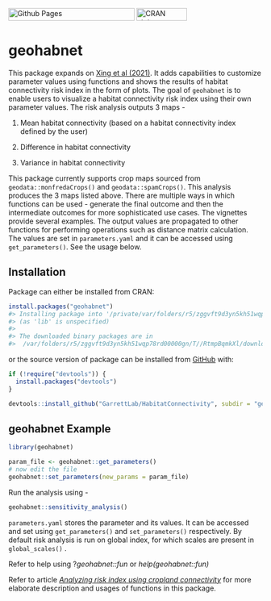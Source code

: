 
<!-- README.md is generated from README.Rmd. Please edit that file -->
<!-- badges: start -->

[<img
src="https://github.com/GarrettLab/HabitatConnectivity/actions/workflows/pages/pages-build-deployment/badge.svg?branch=main"
width="250" height="25" alt="Github Pages" />](https://github.com/GarrettLab/HabitatConnectivity/actions/workflows/pages/pages-build-deployment)
[<img src="https://www.r-pkg.org/badges/version/geohabnet" width="100"
height="25" alt="CRAN status" />](https://CRAN.R-project.org/package=geohabnet)

<!-- badges: end -->

# geohabnet

This package expands on [Xing et al
(2021)](https://academic.oup.com/bioscience/article/70/9/744/5875255).
It adds capabilities to customize parameter values using functions and
shows the results of habitat connectivity risk index in the form of
plots. The goal of `geohabnet` is to enable users to visualize a habitat
connectivity risk index using their own parameter values. The risk
analysis outputs 3 maps -

1.  Mean habitat connectivity (based on a habitat connectivity index
    defined by the user)

2.  Difference in habitat connectivity

3.  Variance in habitat connectivity

This package currently supports crop maps sourced from
`geodata::monfredaCrops()` and `geodata::spamCrops()`. This analysis
produces the 3 maps listed above. There are multiple ways in which
functions can be used - generate the final outcome and then the
intermediate outcomes for more sophisticated use cases. The vignettes
provide several examples. The output values are propagated to other
functions for performing operations such as distance matrix calculation.
The values are set in `parameters.yaml` and it can be accessed using
`get_parameters()`. See the usage below.

## Installation

Package can either be installed from CRAN:

``` r
install.packages("geohabnet")
#> Installing package into '/private/var/folders/r5/zggvft9d3yn5kh51wqp78rd00000gn/T/RtmpBU77e3/temp_libpath4f5365f57439'
#> (as 'lib' is unspecified)
#> 
#> The downloaded binary packages are in
#>  /var/folders/r5/zggvft9d3yn5kh51wqp78rd00000gn/T//RtmpBqmkXl/downloaded_packages
```

or the source version of package can be installed from
[GitHub](https://github.com/GarrettLab/HabitatConnectivity/) with:

``` r
if (!require("devtools")) {
  install.packages("devtools")
}

devtools::install_github("GarrettLab/HabitatConnectivity", subdir = "geohabnet")
```

## geohabnet Example

``` r
library(geohabnet)

param_file <- geohabnet::get_parameters()
# now edit the file
geohabnet::set_parameters(new_params = param_file)
```

Run the analysis using -

``` r
geohabnet::sensitivity_analysis()
```

`parameters.yaml` stores the parameter and its values. It can be
accessed and set using `get_parameters()` and `set_parameters()`
respectively. By default risk analysis is run on global index, for which
scales are present in `global_scales()` .

Refer to help using ?*geohabnet::fun* or *help(geohabnet::fun)*

Refer to article [*Analyzing risk index using cropland
connectivity*](https://garrettlab.github.io/HabitatConnectivity/articles/analysis.html)
for more elaborate description and usages of functions in this package.
